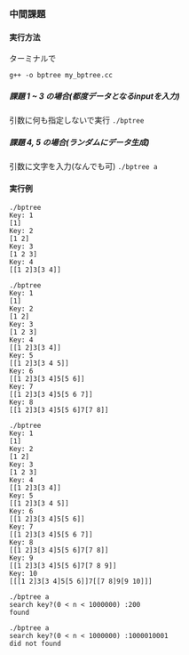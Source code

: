 ### 中間課題
#### 実行方法
ターミナルで

`g++ -o bptree my_bptree.cc` 

##### 課題 1 ~ 3 の場合(都度データとなるinputを入力)
引数に何も指定しないで実行
`./bptree`
##### 課題 4, 5 の場合(ランダムにデータ生成)
引数に文字を入力(なんでも可)
`./bptree a`

#### 実行例
```
./bptree
Key: 1
[1]
Key: 2
[1 2]
Key: 3
[1 2 3]
Key: 4
[[1 2]3[3 4]]
```

```
./bptree
Key: 1
[1]
Key: 2
[1 2]
Key: 3
[1 2 3]
Key: 4
[[1 2]3[3 4]]
Key: 5
[[1 2]3[3 4 5]]
Key: 6
[[1 2]3[3 4]5[5 6]]
Key: 7
[[1 2]3[3 4]5[5 6 7]]
Key: 8
[[1 2]3[3 4]5[5 6]7[7 8]]

```

```
./bptree
Key: 1
[1]
Key: 2
[1 2]
Key: 3
[1 2 3]
Key: 4
[[1 2]3[3 4]]
Key: 5
[[1 2]3[3 4 5]]
Key: 6
[[1 2]3[3 4]5[5 6]]
Key: 7
[[1 2]3[3 4]5[5 6 7]]
Key: 8
[[1 2]3[3 4]5[5 6]7[7 8]]
Key: 9
[[1 2]3[3 4]5[5 6]7[7 8 9]]
Key: 10
[[[1 2]3[3 4]5[5 6]]7[[7 8]9[9 10]]]
```
```
./bptree a
search key?(0 < n < 1000000) :200
found
```
```
./bptree a
search key?(0 < n < 1000000) :1000010001
did not found
```
